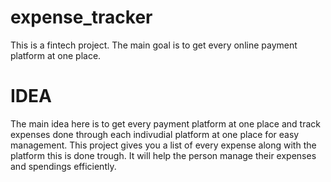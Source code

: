 # expense_tracker
This is a fintech project. The main goal is to get every online payment platform at one place.
<br>
# IDEA
The main idea here is to get every payment platform at one place and track expenses done through each indivudial platform at one place for easy management. This project gives you a list of every expense along with the platform this is done trough. It will help the person manage their expenses and spendings efficiently.

